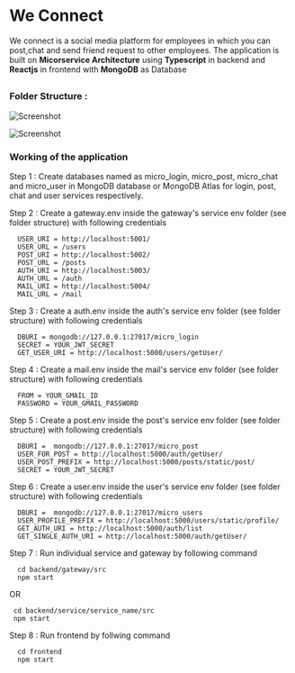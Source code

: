 # We Connect
We connect is a social media platform for employees in which you can post,chat and send friend request to other employees.
The application is built on **Micorservice Architecture** using **Typescript** in backend and **Reactjs** in frontend with **MongoDB** as Database
##

### Folder Structure :

![Screenshot](https://github.com/imyogeshgaur/social-app-micro/blob/master/screenshots/Screenshot%20(90).png)

![Screenshot](https://github.com/imyogeshgaur/social-app-micro/blob/master/screenshots/Screenshot%20(91).png)

### Working of the application
Step 1 : Create databases named as micro_login, micro_post, micro_chat and micro_user in MongoDB database or MongoDB Atlas for login, post, chat and user services respectively.

Step 2 : Create a gateway.env inside the gateway's service env folder (see folder structure) with following credentials
  ```
    USER_URI = http://localhost:5001/
    USER_URL = /users
    POST_URI = http://localhost:5002/
    POST_URL = /posts
    AUTH_URI = http://localhost:5003/
    AUTH_URL = /auth
    MAIL_URI = http://localhost:5004/
    MAIL_URL = /mail
  ```
Step 3 : Create a auth.env inside the auth's service env folder (see folder structure) with following credentials
```
  DBURI = mongodb://127.0.0.1:27017/micro_login
  SECRET = YOUR_JWT_SECRET
  GET_USER_URI = http://localhost:5000/users/getUser/
```
Step 4 : Create a mail.env inside the mail's service env folder (see folder structure) with following credentials
```
  FROM = YOUR_GMAIL_ID
  PASSWORD = YOUR_GMAIL_PASSWORD
```
Step 5 : Create a post.env inside the post's service env folder (see folder structure) with following credentials
```
  DBURI =  mongodb://127.0.0.1:27017/micro_post
  USER_FOR_POST = http://localhost:5000/auth/getUser/
  USER_POST_PREFIX = http://localhost:5000/posts/static/post/
  SECRET = YOUR_JWT_SECRET
```
Step 6 : Create a user.env inside the user's service env folder (see folder structure) with following credentials
```
  DBURI =  mongodb://127.0.0.1:27017/micro_users
  USER_PROFILE_PREFIX = http://localhost:5000/users/static/profile/
  GET_AUTH_URI = http://localhost:5000/auth/list
  GET_SINGLE_AUTH_URI = http://localhost:5000/auth/getUser/
```
Step 7 : Run individual service and gateway by following command
```
  cd backend/gateway/src
  npm start
```
OR

```
 cd backend/service/service_name/src
 npm start
```
Step 8 : Run frontend by follwing command
```
  cd frontend
  npm start
```
